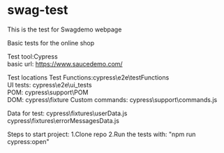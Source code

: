 # swag-test
This is the test for Swagdemo webpage <br>

Basic tests for the online shop <br>

Test tool:Cypress  <br>
basic url: https://www.saucedemo.com/ <br>

Test locations Test Functions:cypress\e2e\testFunctions <br>
UI tests: cypress\e2e\ui_tests <br>
POM: cypress\support\POM <br>
DOM: cypress\fixture Custom commands: cypress\support\commands.js <br>

Data for test:
cypress\fixtures\userData.js <br>
cypress\fixtures\errorMessagesData.js <br>

Steps to start project: 1.Clone repo 2.Run the tests with: "npm run cypress:open" <br>
